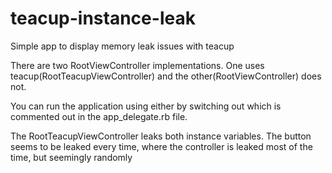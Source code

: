 teacup-instance-leak
====================

Simple app to display memory leak issues with teacup

There are two RootViewController implementations.  One uses teacup(RootTeacupViewController) and the other(RootViewController) does not.  

You can run the application using either by switching out which is commented out in the app_delegate.rb file.

The RootTeacupViewController leaks both instance variables.  The button seems to be leaked every time, where the controller is leaked most of the time, but seemingly randomly
